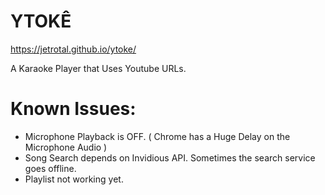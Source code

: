# YTOKÊ 
https://jetrotal.github.io/ytoke/

A Karaoke Player that Uses Youtube URLs.


# Known Issues:
- Microphone Playback is OFF. ( Chrome has a Huge Delay on the Microphone Audio )
- Song Search depends on Invidious API. Sometimes the search service goes offline.
- Playlist not working yet.
